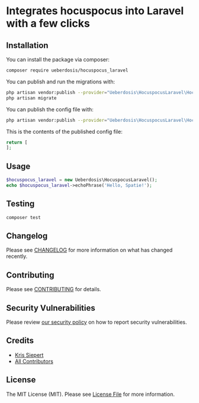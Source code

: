 # Integrates hocuspocus into Laravel with a few clicks

## Installation

You can install the package via composer:

```bash
composer require ueberdosis/hocuspocus_laravel
```

You can publish and run the migrations with:

```bash
php artisan vendor:publish --provider="Ueberdosis\HocuspocusLaravel\HocuspocusLaravelServiceProvider" --tag="hocuspocus_laravel-migrations"
php artisan migrate
```

You can publish the config file with:
```bash
php artisan vendor:publish --provider="Ueberdosis\HocuspocusLaravel\HocuspocusLaravelServiceProvider" --tag="hocuspocus_laravel-config"
```

This is the contents of the published config file:

```php
return [
];
```

## Usage

```php
$hocuspocus_laravel = new Ueberdosis\HocuspocusLaravel();
echo $hocuspocus_laravel->echoPhrase('Hello, Spatie!');
```

## Testing

```bash
composer test
```

## Changelog

Please see [CHANGELOG](CHANGELOG.md) for more information on what has changed recently.

## Contributing

Please see [CONTRIBUTING](.github/CONTRIBUTING.md) for details.

## Security Vulnerabilities

Please review [our security policy](../../security/policy) on how to report security vulnerabilities.

## Credits

- [Kris Siepert](https://github.com/kriskbx)
- [All Contributors](../../contributors)

## License

The MIT License (MIT). Please see [License File](LICENSE.md) for more information.
